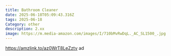 ```yaml
---
title: Bathroom Cleaner
date: 2025-06-18T05:09:43.316Z
tags: 2025-06-18
Category: other
description: 2.xx
image: https://m.media-amazon.com/images/I/710bMvRwDqL._AC_SL1500_.jpg
---
```

https://amzlink.to/az0WrT8LeZztv ad